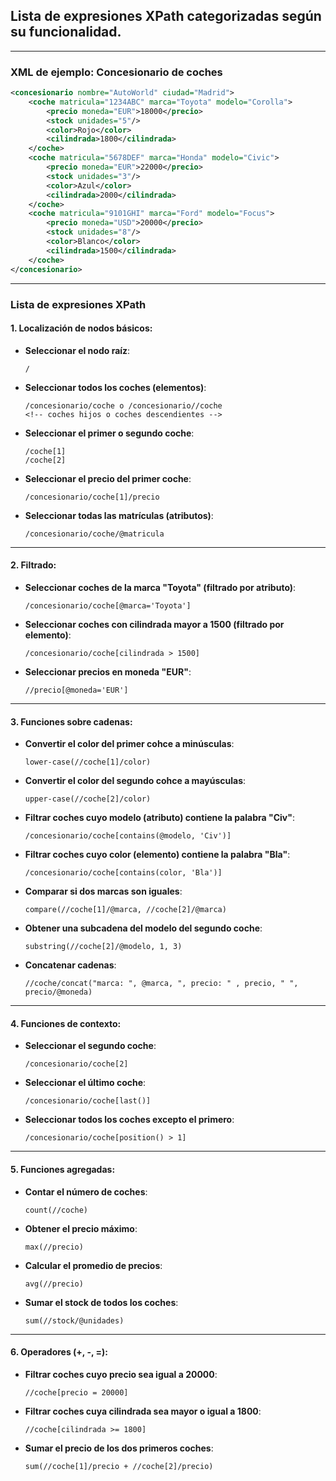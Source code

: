 ## Lista de expresiones **XPath** categorizadas según su funcionalidad. 

---

### **XML de ejemplo: Concesionario de coches**
```xml
<concesionario nombre="AutoWorld" ciudad="Madrid">
    <coche matricula="1234ABC" marca="Toyota" modelo="Corolla">
        <precio moneda="EUR">18000</precio>
        <stock unidades="5"/>
        <color>Rojo</color>
        <cilindrada>1800</cilindrada>
    </coche>
    <coche matricula="5678DEF" marca="Honda" modelo="Civic">
        <precio moneda="EUR">22000</precio>
        <stock unidades="3"/>
        <color>Azul</color>
        <cilindrada>2000</cilindrada>
    </coche>
    <coche matricula="9101GHI" marca="Ford" modelo="Focus">
        <precio moneda="USD">20000</precio>
        <stock unidades="8"/>
        <color>Blanco</color>
        <cilindrada>1500</cilindrada>
    </coche>
</concesionario>
```

---

### **Lista de expresiones XPath**

#### **1. Localización de nodos básicos**:
- **Seleccionar el nodo raíz**:
  ```xpath
  /
  ```
- **Seleccionar todos los coches (elementos)**:
  ```xpath
  /concesionario/coche o /concesionario//coche 
  <!-- coches hijos o coches descendientes -->
  ```
- **Seleccionar el primer o segundo coche**:
    ```xpath
    /coche[1]
    /coche[2]
    ```

- **Seleccionar el precio del primer coche**:
  ```xpath
  /concesionario/coche[1]/precio
  ```
- **Seleccionar todas las matrículas (atributos)**:
  ```xpath
  /concesionario/coche/@matricula
  ```
---

#### **2. Filtrado**:
- **Seleccionar coches de la marca "Toyota" (filtrado por atributo)**:
  ```xpath
  /concesionario/coche[@marca='Toyota']
  ```
- **Seleccionar coches con cilindrada mayor a 1500 (filtrado por elemento)**:
  ```xpath
  /concesionario/coche[cilindrada > 1500]
  ```
- **Seleccionar precios en moneda "EUR"**:
  ```xpath
  //precio[@moneda='EUR']
  ```

---

#### **3. Funciones sobre cadenas**:
- **Convertir el color del primer cohce a minúsculas**:
  ```xpath
  lower-case(//coche[1]/color)
  ```
- **Convertir el color del segundo cohce a mayúsculas**:
  ```xpath
  upper-case(//coche[2]/color)
  ```
- **Filtrar coches cuyo modelo (atributo) contiene la palabra "Civ"**:
  ```xpath
  /concesionario/coche[contains(@modelo, 'Civ')]
  ```
- **Filtrar coches cuyo color (elemento) contiene la palabra "Bla"**:
  ```xpath
  /concesionario/coche[contains(color, 'Bla')]
  ```
- **Comparar si dos marcas son iguales**:
  ```xpath
  compare(//coche[1]/@marca, //coche[2]/@marca)
  ```
- **Obtener una subcadena del modelo del segundo coche**:
  ```xpath
  substring(//coche[2]/@modelo, 1, 3)
  ```
- **Concatenar cadenas**:
  ```xpath
  //coche/concat("marca: ", @marca, ", precio: " , precio, " ", precio/@moneda)
  ```

---

#### **4. Funciones de contexto**:
- **Seleccionar el segundo coche**:
  ```xpath
  /concesionario/coche[2]
  ```
- **Seleccionar el último coche**:
  ```xpath
  /concesionario/coche[last()]
  ```
- **Seleccionar todos los coches excepto el primero**:
  ```xpath
  /concesionario/coche[position() > 1]
  ```

---

#### **5. Funciones agregadas**:
- **Contar el número de coches**:
  ```xpath
  count(//coche)
  ```
- **Obtener el precio máximo**:
  ```xpath
  max(//precio)
  ```
- **Calcular el promedio de precios**:
  ```xpath
  avg(//precio)
  ```
- **Sumar el stock de todos los coches**:
  ```xpath
  sum(//stock/@unidades)
  ```

---

#### **6. Operadores (+, -, =)**:
- **Filtrar coches cuyo precio sea igual a 20000**:
  ```xpath
  //coche[precio = 20000]
  ```
- **Filtrar coches cuya cilindrada sea mayor o igual a 1800**:
  ```xpath
  //coche[cilindrada >= 1800]
  ```
- **Sumar el precio de los dos primeros coches**:
  ```xpath
  sum(//coche[1]/precio + //coche[2]/precio)
  ```
